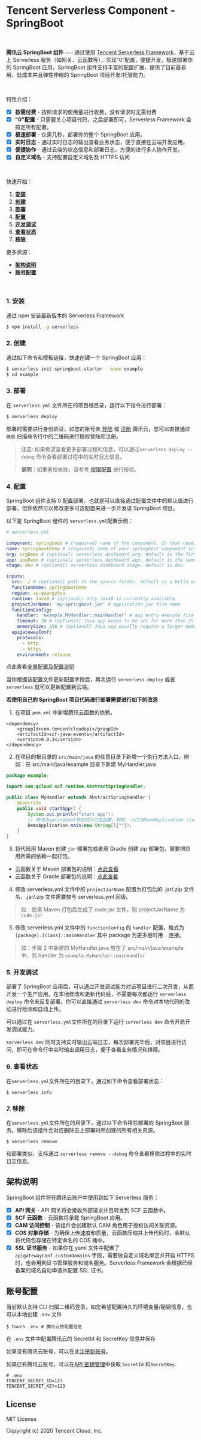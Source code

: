 # Tencent Serverless Component - SpringBoot

</br>

**腾讯云 SpringBoot 组件** ⎯⎯⎯ 通过使用 [Tencent Serverless Framework](https://github.com/serverless/components/tree/cloud)，基于云上 Serverless 服务（如网关、云函数等），实现“0”配置，便捷开发，极速部署你的 SpringBoot 应用，SpringBoot 组件支持丰富的配置扩展，提供了目前最易用、低成本并且弹性伸缩的 SpringBoot 项目开发/托管能力。

</br>

特性介绍：

- [x] **按需付费** - 按照请求的使用量进行收费，没有请求时无需付费
- [x] **"0"配置** - 只需要关心项目代码，之后部署即可，Serverless Framework 会搞定所有配置。
- [x] **极速部署** - 仅需几秒，部署你的整个 SpringBoot 应用。
- [x] **实时日志** - 通过实时日志的输出查看业务状态，便于直接在云端开发应用。
- [x] **便捷协作** - 通过云端的状态信息和部署日志，方便的进行多人协作开发。
- [x] **自定义域名** - 支持配置自定义域名及 HTTPS 访问

<br/>

快速开始：

1. [**安装**](#1-安装)
2. [**创建**](#2-创建)
3. [**部署**](#3-部署)
4. [**配置**](#4-配置)
5. [**开发调试**](#5-开发调试)
6. [**查看状态**](#6-查看状态)
7. [**移除**](#7-移除)

更多资源：

- [**架构说明**](#架构说明)
- [**账号配置**](#账号配置)

&nbsp;

### 1. 安装

通过 npm 安装最新版本的 Serverless Framework

```bash
$ npm install -g serverless
```

### 2. 创建

通过如下命令和模板链接，快速创建一个 SpringBoot 应用：

```bash
$ serverless init springboot-starter --name example
$ cd example
```

### 3. 部署

在 `serverless.yml` 文件所在的项目根目录，运行以下指令进行部署：

```bash
$ serverless deploy
```

部署时需要进行身份验证，如您的账号未 [登陆](https://cloud.tencent.com/login) 或 [注册](https://cloud.tencent.com/register) 腾讯云，您可以直接通过 `微信` 扫描命令行中的二维码进行授权登陆和注册。

> 注意: 如果希望查看更多部署过程的信息，可以通过`serverless deploy --debug` 命令查看部署过程中的实时日志信息。

> **说明**：如果鉴权失败，请参考 [权限配置](https://cloud.tencent.com/document/product/1154/43006) 进行授权。

### 4. 配置

SpringBoot 组件支持 0 配置部署，也就是可以直接通过配置文件中的默认值进行部署。但你依然可以修改更多可选配置来进一步开发该 SpringBoot 项目。

以下是 SpringBoot 组件的 `serverless.yml`配置示例：

```yml
# serverless.yml

component: springboot # (required) name of the component. In that case, it's springboot.
name: springbootDemo # (required) name of your springboot component instance.
org: orgDemo # (optional) serverless dashboard org. default is the first org you created during signup.
app: appDemo # (optional) serverless dashboard app. default is the same as the name property.
stage: dev # (optional) serverless dashboard stage. default is dev.

inputs:
  src: ./ # (optional) path to the source folder. default is a hello world app.
  functionName: springbootDemo
  region: ap-guangzhou
  runtime: Java8 # (optional) only Java8 is currently available
  projectJarName: 'my-springboot.jar' # application jar file name
  functionConfig:
    handler: 'example.MyHandler::mainHandler' # app entry execute file & main function name
    timeout: 30 # (optional) Java app needs to be set for more than 25 seconds
    memorySize: 256 # (optional) Java app usually require a larger memory size
  apigatewayConf:
    protocols:
      - http
      - https
    environment: release
```

点此查看[全量配置及配置说明](https://github.com/serverless-components/tencent-springboot/tree/master/docs/configure.md)

当你根据该配置文件更新配置字段后，再次运行 `serverless deploy` 或者 `serverless` 就可以更新配置到云端。

**若使用自己的 SpringBoot 项目代码进行部署需要进行如下的改造**

1. 在项目 `pom.xml` 中新增腾讯云函数的依赖。

```
<dependency>
    <groupId>com.tencentcloudapi</groupId>
    <artifactId>scf-java-events</artifactId>
    <version>0.0.3</version>
</dependency>
```

2. 在项目的根目录的 `src/main/java` 的任意目录下新增一个执行方法入口，例如：在 src/main/java/example 目录下新建 MyHandler.java

```java
package example;

import com.qcloud.scf.runtime.AbstractSpringHandler;

public class MyHandler extends AbstractSpringHandler {
    @Override
    public void startApp() {
        System.out.println("start app");
        // 修改为springboot项目的入口主函数，例如: 入口为DemoApplication class下的main函数
        DemoApplication.main(new String[]{""});
    }
}
```

3. 将代码用 Maven 创建 `jar` 部署包或者用 Gradle 创建 zip 部署包，需要把应用所需的依赖一起打包。

- 云函数关于 Maven 部署包的说明：[点此查看](https://cloud.tencent.com/document/product/583/12217)
- 云函数关于 Gradle 部署包的说明：[点此查看](https://cloud.tencent.com/document/product/583/12216)

4. 修改 serverless.yml 文件中的 `projectJarName` 配置为打包后的 .jar/.zip 文件名，.jar/.zip 文件需要放与 serverless.yml 同级。

> 如：使用 Maven 打包后生成了 code.jar 文件，则 projectJarName 为 `code.jar`

5. 修改 serverless.yml 文件中的 `functionConfig` 的 `handler` 配置，格式为 `[package].[class]::mainHandler` 其中 package 为更多层时用 `.` 连接。

> 如：步骤 2 中新建的 MyHandler.java 放在了 src/main/java/example 中，则 handler 为 `example.MyHandler::mainHandler`

### 5. 开发调试

部署了 SpringBoot 应用后，可以通过开发调试能力对该项目进行二次开发，从而开发一个生产应用。在本地修改和更新代码后，不需要每次都运行 `serverless deploy` 命令来反复部署。你可以直接通过 `serverless dev` 命令对本地代码的改动进行检测和自动上传。

可以通过在 `serverless.yml`文件所在的目录下运行 `serverless dev` 命令开启开发调试能力。

`serverless dev` 同时支持实时输出云端日志，每次部署完毕后，对项目进行访问，即可在命令行中实时输出调用日志，便于查看业务情况和排障。

### 6. 查看状态

在`serverless.yml`文件所在的目录下，通过如下命令查看部署状态：

```
$ serverless info
```

### 7. 移除

在`serverless.yml`文件所在的目录下，通过以下命令移除部署的 SpringBoot 服务。移除后该组件会对应删除云上部署时所创建的所有相关资源。

```
$ serverless remove
```

和部署类似，支持通过 `serverless remove --debug` 命令查看移除过程中的实时日志信息。

## 架构说明

SpringBoot 组件将在腾讯云账户中使用到如下 Serverless 服务：

- [x] **API 网关** - API 网关将会接收外部请求并且转发到 SCF 云函数中。
- [x] **SCF 云函数** - 云函数将承载 SpringBoot 应用。
- [x] **CAM 访问控制** - 该组件会创建默认 CAM 角色用于授权访问关联资源。
- [x] **COS 对象存储** - 为确保上传速度和质量，云函数压缩并上传代码时，会默认将代码包存储在特定命名的 COS 桶中。
- [x] **SSL 证书服务** - 如果你在 yaml 文件中配置了 `apigatewayConf.customDomains` 字段，需要做自定义域名绑定并开启 HTTPS 时，也会用到证书管理服务和域名服务。Serverless Framework 会根据已经备案的域名自动申请并配置 SSL 证书。

## 账号配置

当前默认支持 CLI 扫描二维码登录，如您希望配置持久的环境变量/秘钥信息，也可以本地创建 `.env` 文件

```console
$ touch .env # 腾讯云的配置信息
```

在 `.env` 文件中配置腾讯云的 SecretId 和 SecretKey 信息并保存

如果没有腾讯云账号，可以在此[注册新账号](https://cloud.tencent.com/register)。

如果已有腾讯云账号，可以在[API 密钥管理](https://console.cloud.tencent.com/cam/capi)中获取 `SecretId` 和`SecretKey`.

```
# .env
TENCENT_SECRET_ID=123
TENCENT_SECRET_KEY=123
```

## License

MIT License

Copyright (c) 2020 Tencent Cloud, Inc.
